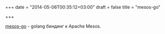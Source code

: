 +++
date = "2014-05-06T00:35:12+03:00"
draft = false
title = "mesos-go"

+++

<p><a href="https://github.com/mesosphere/mesos-go">mesos-go</a>&nbsp;- golang&nbsp;биндинг к&nbsp;Apache Mesos.</p>


